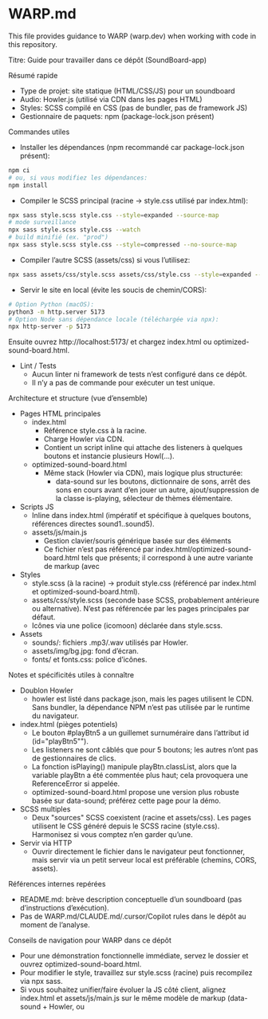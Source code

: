 # WARP.md

This file provides guidance to WARP (warp.dev) when working with code in this repository.

Titre: Guide pour travailler dans ce dépôt (SoundBoard-app)

Résumé rapide
- Type de projet: site statique (HTML/CSS/JS) pour un soundboard
- Audio: Howler.js (utilisé via CDN dans les pages HTML)
- Styles: SCSS compilé en CSS (pas de bundler, pas de framework JS)
- Gestionnaire de paquets: npm (package-lock.json présent)

Commandes utiles
- Installer les dépendances (npm recommandé car package-lock.json présent):
```bash path=null start=null
npm ci
# ou, si vous modifiez les dépendances:
npm install
```
- Compiler le SCSS principal (racine -> style.css utilisé par index.html):
```bash path=null start=null
npx sass style.scss style.css --style=expanded --source-map
# mode surveillance
npx sass style.scss style.css --watch
# build minifié (ex. "prod")
npx sass style.scss style.css --style=compressed --no-source-map
```
- Compiler l’autre SCSS (assets/css) si vous l’utilisez:
```bash path=null start=null
npx sass assets/css/style.scss assets/css/style.css --style=expanded --source-map
```
- Servir le site en local (évite les soucis de chemin/CORS):
```bash path=null start=null
# Option Python (macOS):
python3 -m http.server 5173
# Option Node sans dépendance locale (téléchargée via npx):
npx http-server -p 5173
```
Ensuite ouvrez http://localhost:5173/ et chargez index.html ou optimized-sound-board.html.

- Lint / Tests
  - Aucun linter ni framework de tests n’est configuré dans ce dépôt.
  - Il n’y a pas de commande pour exécuter un test unique.

Architecture et structure (vue d’ensemble)
- Pages HTML principales
  - index.html
    - Référence style.css à la racine.
    - Charge Howler via CDN.
    - Contient un script inline qui attache des listeners à quelques boutons et instancie plusieurs Howl(...).
  - optimized-sound-board.html
    - Même stack (Howler via CDN), mais logique plus structurée:
      - data-sound sur les boutons, dictionnaire de sons, arrêt des sons en cours avant d’en jouer un autre, ajout/suppression de la classe is-playing, sélecteur de thèmes élémentaire.
- Scripts JS
  - Inline dans index.html (impératif et spécifique à quelques boutons, références directes sound1..sound5).
  - assets/js/main.js
    - Gestion clavier/souris générique basée sur des éléments <audio> avec des data-key et des conteneurs .list__item.
    - Ce fichier n’est pas référencé par index.html/optimized-sound-board.html tels que présents; il correspond à une autre variante de markup (avec <audio>), non visible dans les pages actuelles.
- Styles
  - style.scss (à la racine) -> produit style.css (référencé par index.html et optimized-sound-board.html).
  - assets/css/style.scss (seconde base SCSS, probablement antérieure ou alternative). N’est pas référencée par les pages principales par défaut.
  - Icônes via une police (icomoon) déclarée dans style.scss.
- Assets
  - sounds/: fichiers .mp3/.wav utilisés par Howler.
  - assets/img/bg.jpg: fond d’écran.
  - fonts/ et fonts.css: police d’icônes.

Notes et spécificités utiles à connaître
- Doublon Howler
  - howler est listé dans package.json, mais les pages utilisent le CDN. Sans bundler, la dépendance NPM n’est pas utilisée par le runtime du navigateur.
- index.html (pièges potentiels)
  - Le bouton #playBtn5 a un guillemet surnuméraire dans l’attribut id (id="playBtn5"").
  - Les listeners ne sont câblés que pour 5 boutons; les autres n’ont pas de gestionnaires de clics.
  - La fonction isPlaying() manipule playBtn.classList, alors que la variable playBtn a été commentée plus haut; cela provoquera une ReferenceError si appelée.
  - optimized-sound-board.html propose une version plus robuste basée sur data-sound; préférez cette page pour la démo.
- SCSS multiples
  - Deux "sources" SCSS coexistent (racine et assets/css). Les pages utilisent le CSS généré depuis le SCSS racine (style.css). Harmonisez si vous comptez n’en garder qu’une.
- Servir via HTTP
  - Ouvrir directement le fichier dans le navigateur peut fonctionner, mais servir via un petit serveur local est préférable (chemins, CORS, assets).

Références internes repérées
- README.md: brève description conceptuelle d’un soundboard (pas d’instructions d’exécution).
- Pas de WARP.md/CLAUDE.md/.cursor/Copilot rules dans le dépôt au moment de l’analyse.

Conseils de navigation pour WARP dans ce dépôt
- Pour une démonstration fonctionnelle immédiate, servez le dossier et ouvrez optimized-sound-board.html.
- Pour modifier le style, travaillez sur style.scss (racine) puis recompilez via npx sass.
- Si vous souhaitez unifier/faire évoluer la JS côté client, alignez index.html et assets/js/main.js sur le même modèle de markup (data-sound + Howler, ou <audio> + data-key), puis référencez le script dans la page.
